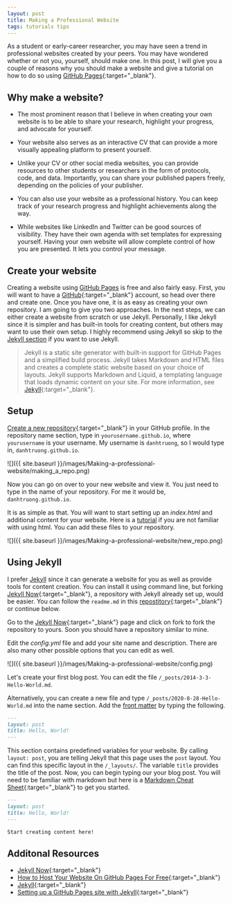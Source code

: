 ```yaml
---
layout: post
title: Making a Professional Website
tags: tutorials tips
---
```


As a student or early-career researcher, you may have seen a trend in professional websites created by your peers. You may have wondered whether or not you, yourself, should make one. In this post, I will give you a couple of reasons why you should make a website and give a tutorial on how to do so using [GitHub Pages](https://pages.github.com){:target="_blank"}.

## Why make a website?

- The most prominent reason that I believe in when creating your own website is to be able to share your research, highlight your progress, and advocate for yourself.

- Your website also serves as an interactive CV that can provide a more visually appealing platform to present yourself. 

- Unlike your CV or other social media websites, you can provide resources to other students or researchers in the form of protocols, code, and data. Importantly, you can share your published papers freely, depending on the policies of your publisher. 

- You can also use your website as a professional history. You can keep track of your research progress and highlight achievements along the way.

- While websites like LinkedIn and Twitter can be good sources of visibility. They have their own agenda with set templates for expressing yourself. Having your own website will allow complete control of how you are presented. It lets you control your message.

## Create your website

Creating a website using [GitHub Pages](https://pages.github.com) is free and also fairly easy. First, you will want to have a [GitHub](https://github.com){:target="_blank"} account, so head over there and create one. Once you have one, it is as easy as creating your own repository. I am going to give you two approaches. In the next steps, we can either create a website from scratch or use Jekyll. Personally, I like Jekyll since it is simpler and has built-in tools for creating content, but others may want to use their own setup. I highly recommend using Jekyll so skip to the [Jekyll section](#using-jekyll) if you want to use Jekyll. 

>Jekyll is a static site generator with built-in support for GitHub Pages and a simplified build process. Jekyll takes Markdown and HTML files and creates a complete static website based on your choice of layouts. Jekyll supports Markdown and Liquid, a templating language that loads dynamic content on your site. For more information, see [Jekyll](https://jekyllrb.com){:target="_blank"}.

## Setup

[Create a new repository](https://github.com/new){:target="_blank"} in your GitHub profile. In the repository name section, type in `yourusername.github.io`, where `yourusername` is your username. My username is `danhtruong`, so I would type in, `danhtruong.github.io`.

![]({{ site.baseurl }}/images/Making-a-professional-website/making_a_repo.png)

Now you can go on over to your new website and view it. You just need to type in the name of your repository. For me it would be, `danhtruong.github.io`. 

It is as simple as that. You will want to start setting up an _index.html_ and additional content for your website. Here is a [tutorial](https://www.w3schools.com/howto/howto_make_a_website.asp) if you are not familiar with using html. You can add these files to your repository. 

![]({{ site.baseurl }}/images/Making-a-professional-website/new_repo.png)

## Using Jekyll

I prefer [Jekyll](https://github.com/jekyll/jekyll) since it can generate a website for you as well as provide tools for content creation. You can install it using command line, but forking [Jekyll Now](https://github.com/barryclark/jekyll-now){:target="_blank"}, a repository with Jekyll already set up, would be easier. You can follow the `readme.md` in this [repostitory](https://github.com/barryclark/jekyll-now){:target="_blank"} or continue below. 

Go to the [Jekyll Now](https://github.com/barryclark/jekyll-now){:target="_blank"} page and click on fork to fork the repository to yours. Soon you should have a repository similar to mine. 

Edit the _config.yml_ file and add your site name and description. There are also many other possible options that you can edit as well. 

![]({{ site.baseurl }}/images/Making-a-professional-website/config.png)

Let's create your first blog post. You can edit the file `/_posts/2014-3-3-Hello-World.md`.

Alternatively, you can create a new file and type `/_posts/2020-8-28-Hello-World.md` into the name section. Add the [front matter](https://jekyllrb.com/docs/front-matter/) by typing the following. 

``` md
---
layout: post
title: Hello, World!
---
```

This section contains predefined variables for your website. By calling `layout: post`, you are telling Jekyll that this page uses the `post` layout. You can find this specific layout in the `/_layouts/`. The variable `title` provides the title of the post. Now, you can begin typing our your blog post. You will need to be familiar with markdown but here is a [Markdown Cheat Sheet](http://www.jekyllnow.com/Markdown-Style-Guide/){:target="_blank"} to get you started.

``` md
---
layout: post
title: Hello, World!
---

Start creating content here!

```

## Additonal Resources

- [Jekyll Now](https://github.com/barryclark/jekyll-now){:target="_blank"}
- [How to Host Your Website On GitHub Pages For Free](https://medium.com/swlh/how-to-host-your-website-on-github-pages-for-free-3302b0fe8956){:target="_blank"}
- [Jekyll](https://jekyllrb.com/docs/github-pages/){:target="_blank"}
- [Setting up a GitHub Pages site with Jekyll](https://docs.github.com/en/github/working-with-github-pages/setting-up-a-github-pages-site-with-jekyll){:target="_blank"}



